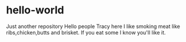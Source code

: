 # hello-world
Just another repository
Hello people
Tracy here I like smoking meat like ribs,chicken,butts and brisket. 
 If you eat some I know you'll like it.
